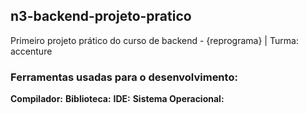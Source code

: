 ##  n3-backend-projeto-pratico
Primeiro projeto prático do curso de backend - {reprograma} | Turma: accenture

### Ferramentas usadas para o desenvolvimento:
**Compilador:**
**Biblioteca:**
**IDE:**
**Sistema Operacional:**
